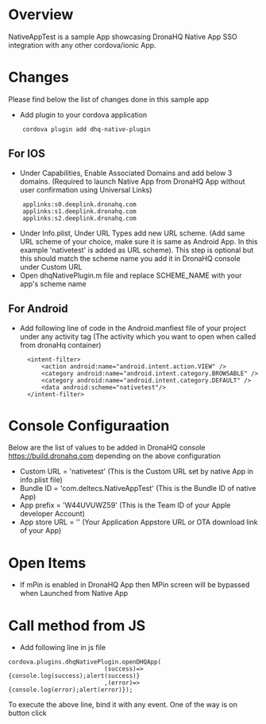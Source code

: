 # Overview
NativeAppTest is a sample App showcasing DronaHQ Native App SSO integration with any other cordova/ionic App.

# Changes
Please find below the list of changes done in this sample app

- Add plugin to your cordova application

```
    cordova plugin add dhq-native-plugin 
```
## For IOS
- Under Capabilities, Enable Associated Domains and add below 3 domains. (Required to launch Native App from DronaHQ App without user confirmation using Universal Links)

```
    applinks:s0.deeplink.dronahq.com
    applinks:s1.deeplink.dronahq.com
    applinks:s2.deeplink.dronahq.com
```

- Under Info.plist, Under URL Types add new URL scheme. (Add same URL scheme of your choice, make sure it is same as Android App. In this example 'nativetest' is added as URL scheme). This step is optional but this should match the scheme name you add it in DronaHQ console under Custom URL
- Open dhqNativePlugin.m file and replace SCHEME_NAME with your app's scheme name

## For Android
- Add following line of code in the Android.manfiest file of your project under any activity tag (The activity which you want to open when called from dronaHq container)
    
        <intent-filter>
            <action android:name="android.intent.action.VIEW" />
            <category android:name="android.intent.category.BROWSABLE" />
            <category android:name="android.intent.category.DEFAULT" />
            <data android:scheme="nativetest"/>
        </intent-filter>
            
# Console Configuraation
Below are the list of values to be added in DronaHQ console https://build.dronahq.com depending on the above configuration
- Custom URL = 'nativetest' (This is the Custom URL set by native App in info.plist file)
- Bundle ID = 'com.deltecs.NativeAppTest' (This is the Bundle ID of native App)
- App prefix = 'W44UVUWZ59' (This is the Team ID of your Apple developer Account)
- App store URL = '<Appstore URL>' (Your Application Appstore URL or OTA download link of your App)

# Open Items
- If mPin is enabled in DronaHQ App then MPin screen will be bypassed when Launched from Native App

# Call method from JS
- Add following line in js file 

```
cordova.plugins.dhqNativePlugin.openDHQApp(
                           (success)=>{console.log(success);alert(success)}
                           ,(error)=>{console.log(error);alert(error)});
```                           

To execute the above line, bind it with any event. One of the way is on button click                           
